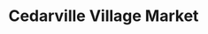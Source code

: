 ---
title: "Cedarville Village Market"
url: /cedarville/cedarville-village-market/
shop: supermarket
---